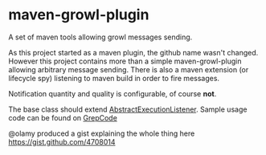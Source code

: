 # maven-growl-plugin #

A set of maven tools allowing growl messages sending.

As this project started as a maven plugin, the github name wasn't changed. However this project contains more than a simple maven-growl-plugin allowing arbitrary message sending. There is also a maven extension (or lifecycle spy) listening to maven build in order to fire messages.

Notification quantity and quality is configurable, of course **not**.

The base class should extend [AbstractExecutionListener](http://maven.apache.org/ref/3.0.4/apidocs/org/apache/maven/execution/AbstractExecutionListener.html). Sample usage code can be found on [GrepCode](http://grepcode.com/search/usages?id=repo1.maven.org$maven2@org.apache.maven$maven-core@3.0.4@org$apache$maven$execution@AbstractExecutionListener&type=type&k=u)

@olamy produced a gist explaining the whole thing here https://gist.github.com/4708014

